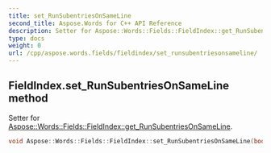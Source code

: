 ```yaml
---
title: set_RunSubentriesOnSameLine
second_title: Aspose.Words for C++ API Reference
description: Setter for Aspose::Words::Fields::FieldIndex::get_RunSubentriesOnSameLine. 
type: docs
weight: 0
url: /cpp/aspose.words.fields/fieldindex/set_runsubentriesonsameline/
---
```

## FieldIndex.set_RunSubentriesOnSameLine method


Setter for [Aspose::Words::Fields::FieldIndex::get_RunSubentriesOnSameLine](./get_runsubentriesonsameline/).

```cpp
void Aspose::Words::Fields::FieldIndex::set_RunSubentriesOnSameLine(bool value)
```

